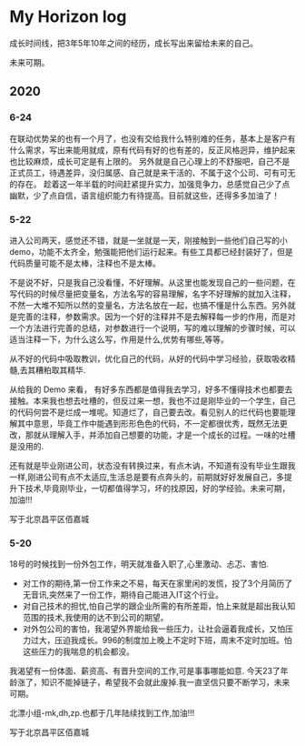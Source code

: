 # My Horizon log

成长时间线，把3年5年10年之间的经历，成长写出来留给未来的自己。

未来可期。

## 2020

### 6-24

在联动优势呆的也有一个月了，也没有交给我什么特别难的任务，基本上是客户有什么需求，写出来能用就成，原有代码有好的也有差的，反正风格迥异，维护起来也比较麻烦，成长可定是有上限的。
另外就是自己心理上的不舒服吧，自己不是正式员工，待遇差异，没归属感、自己就是来干活的、不属于这个公司、可有可无的存在。
趁着这一年半载的时间赶紧提升实力，加强竞争力，总感觉自己少了点幽默，少了点自信，语言组织能力有待提高。目前就这些，还得多多加油了！

### 5-22

进入公司两天，感觉还不错，就是一坐就是一天，刚接触到一些他们自己写的小demo，功能不太齐全，勉强能把他们运行起来。有些工具都已经封装好了，但是代码质量可能不是太棒，注释也不是太棒。

不是说不好，只是我自己没看懂，不好理解。从这里也能发现自己的一些问题，在写代码的时候尽量把变量名，方法名写的容易理解，名字不好理解的就加入注释，不然一大堆不知所以然的变量名，方法名放在一起，也搞不懂是什么东西。另外就是完善的注释，参数需求。因为一个好的注释并不是去解释每一步的作用，而是对一个方法进行完善的总结，对参数进行一个说明，写的难以理解的步骤时候，可以适当注释一下，为什么这么写，作用是什么,优势有哪些,等等。

从不好的代码中吸取教训，优化自己的代码，从好的代码中学习经验，获取吸收精髓,去其糟粕取其精华.

从给我的 Demo 来看， 有好多东西都是值得我去学习，好多不懂得技术也都要去接触。本来我也想去吐槽的，但反过来一想，我也不过是刚毕业的一个学生，自己的代码何尝不是烂成一堆呢。知道烂了，自己要去改。看见别人的烂代码也要能理解其中意思，毕竟工作中能遇到形形色色的代码，不一定都很优秀，既然无法更改，那就从理解入手，并添加自己想要的功能，才是一个成长的过程。一味的吐槽是没用的.

还有就是毕业刚进公司，状态没有转换过来，有点木讷，不知道有没有毕业生跟我一样,刚进公司有点不太适应,生活总是要有点奔头的，前期就好好发展自己，多提升下技术,毕竟刚毕业，一切都值得学习，坏的找原因，好的学经验。未来可期，加油!!!

写于北京昌平区佰嘉城

### 5-20

18号的时候找到一份外包工作，明天就准备入职了,心里激动、忐忑、害怕.

* 对工作的期待,第一份工作来之不易，每天在家里闲的发慌，投了3个月简历了无音讯,突然来了一份工作，期待自己能进入IT这个行业。
* 对自己技术的担忧,怕自己学的跟企业所需的有所差距，怕上来就是超出我认知范围的技术,我使用的达不到公司的期望。
* 对外包公司的害怕，我渴望外界能给我一些压力，让社会逼着我成长，又怕压力过大，压迫我成长。996的制度加上晚上不定时下班，周末不定时加班。怕这些压力的我喘息的机会都没。

我渴望有一份体面、薪资高、有晋升空间的工作,可是事事哪能如意.
今天23了年龄涨了，知识不能掉链子，希望我不会就此废掉.我一直坚信只要不断学习，未来可期。

北漂小组-mk,dh,zp.也都于几年陆续找到工作,加油!!!

写于北京昌平区佰嘉城
